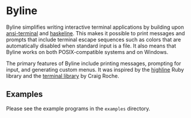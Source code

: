 # Byline

Byline simplifies writing interactive terminal applications by
building upon [ansi-terminal][] and [haskeline][]. This makes it
possible to print messages and prompts that include terminal escape
sequences such as colors that are automatically disabled when standard
input is a file. It also means that Byline works on both
POSIX-compatible systems and on Windows.

The primary features of Byline include printing messages, prompting
for input, and generating custom menus. It was inspired by the
[highline] Ruby library and the [terminal library][] by Craig Roche.

## Examples

Please see the example programs in the `examples` directory.

[ansi-terminal]: http://hackage.haskell.org/package/ansi-terminal
[haskeline]: https://hackage.haskell.org/package/haskeline
[highline]: https://github.com/JEG2/highline
[terminal library]: https://github.com/cdxr/terminal
